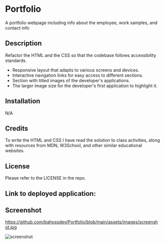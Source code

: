 # Portfolio
A portfolio webpage including info about the employee, work samples, and contact info

## Description

Refactor the HTML and the CSS so that the codebase follows accessibility standards.

- Responsive layout that adapts to various screens and devices.
- Interactive navigation links for easy access to different sections.
- Section with titled images of the developer's applications.
- The larger image size for the developer's first application to highlight it.


## Installation
N/A

## Credits

To write the HTML and CSS I have read the solution to class activities, along with resources from MDN, W3School, and other similar educational websites.

## License

Please refer to the LICENSE in the repo.

## Link to deployed application:

## Screenshot


https://github.com/bahossdev/Portfolio/blob/main/assets/images/screenshot.jpg

![screenshot](https://github.com/bahossdev/Portfolio/assets/148646212/01c30a92-dc36-4cfd-8c37-1f69a880e2b1)
